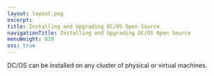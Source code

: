 ```yaml
---
layout: layout.pug
excerpt:
title: Installing and Upgrading DC/OS Open Source
navigationTitle: Installing and Upgrading DC/OS Open Source
menuWeight: 030
oss: true
---
```


DC/OS can be installed on any cluster of physical or virtual machines.

[1]: /1.10/installing/oss/local/
[2]: /1.10/installing/oss/cloud/aws/
[3]: /1.10/installing/oss/cloud/azure/
[4]: /1.10/installing/oss/custom/gui/
[5]: /1.10/installing/oss/custom/advanced/
[6]: /1.10/installing/oss/cloud/
[7]: /1.10/installing/oss/custom/
[8]: /1.10/installing/oss/cloud/gce/
